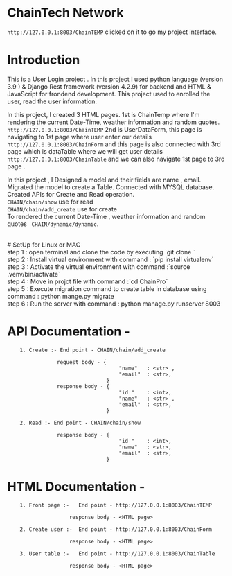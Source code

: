 # ChainTech Network
`http://127.0.0.1:8003/ChainTEMP`  clicked on it to go my project interface.

# Introduction <br>

This is a User Login project . In this project I used python language (version 3.9 ) & Django Rest framework (version 4.2.9) for backend and HTML & JavaScript for frondend development. This project used to enrolled the user, read the user information.

In this project, I created 3 HTML pages. 1st is ChainTemp where I'm rendering the current Date-Time, weather information and random quotes. 
`http://127.0.0.1:8003/ChainTEMP` 
2nd is UserDataForm, this page is navigating to 1st page where user enter our details  
`http://127.0.0.1:8003/ChainForm` and this page is also connected with 3rd page which is dataTable where we will get user details `http://127.0.0.1:8003/ChainTable`  and we can also navigate 1st page to 3rd page . <br>

In this project , I Designed a model and their fields are name , email. Migrated the model to create a Table. Connected with MYSQL database. Created APIs for Create and Read operation. 
 <br>
`CHAIN/chain/show` use for read <br> `CHAIN/chain/add_create` use for create <br>
To rendered the current Date-Time , weather information and random quotes ` CHAIN/dynamic/dynamic`.

<br>
# SetUp for Linux or MAC <br>
step 1 : open terminal and clone the code by executing  `git clone <https://github.com/Srishti-bansal1/ChainTechNetwork.git> `
<br>
step 2 : Install virtual environment  with command : `pip install virtualenv`
<br>
step 3 : Activate the virtual environment with command :`source  .venv/bin/activate`
<br>
step 4 : Move in projct file with command :`cd ChainPro`
<br>
step 5 : Execute migration command to create table in database using command : python mange.py migrate
<br>
step 6 : Run the server with command : python manage.py runserver 8003
<br> 

# API Documentation -<br>
        1. Create :- End point - CHAIN/chain/add_create

                    request body - {	
                                        "name"   : <str> ,
                                        "email"  : <str>,
                                    }	
                    response body - {	
                                        "id "    : <int>,
                                        "name"   : <str> ,
                                        "email"  : <str>,
                                    }

        2. Read :- End point - CHAIN/chain/show
        
                    response body - {	
                                        "id "    : <int>,
                                        "name"   : <str>,
                                        "email"  : <str>,
                                    }

# HTML Documentation - <br>
        1. Front page :-   End point - http://127.0.0.1:8003/ChainTEMP

                        response body - <HTML page>       

        2. Create user :-  End point - http://127.0.0.1:8003/ChainForm

                        response body - <HTML page>

        3. User table :-   End point - http://127.0.0.1:8003/ChainTable

                        response body - <HTML page>
                           	
